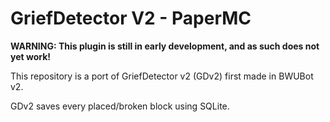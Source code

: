 # GriefDetector V2 - PaperMC
**WARNING: This plugin is still in early development, and as such does not yet work!**

This repository is a port of GriefDetector v2 (GDv2) first made in BWUBot v2.

GDv2 saves every placed/broken block using SQLite.
